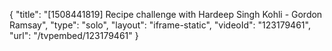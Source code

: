 {
    "title": "[1508441819] Recipe challenge with Hardeep Singh Kohli - Gordon Ramsay",
    "type": "solo",
    "layout": "iframe-static",
    "videoId": "123179461",
    "url": "\/tvpembed\/123179461"
}